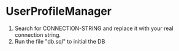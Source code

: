 # UserProfileManager
1) Search for CONNECTION-STRING and replace it with your real connection string.
2) Run the file "db.sql" to initial the DB
